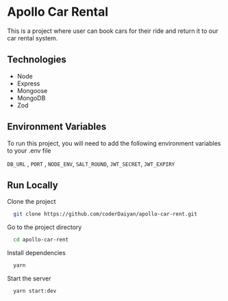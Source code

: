 # Apollo Car Rental

This is a project where user can book cars for their ride and return it to our car rental system.

## Technologies

- Node
- Express
- Mongoose
- MongoDB
- Zod

## Environment Variables

To run this project, you will need to add the following environment variables to your .env file

`DB_URL` , `PORT` , `NODE_ENV`, `SALT_ROUND`, `JWT_SECRET`, `JWT_EXPIRY`

## Run Locally

Clone the project

```bash
  git clone https://github.com/coderDaiyan/apollo-car-rent.git
```

Go to the project directory

```bash
  cd apollo-car-rent
```

Install dependencies

```bash
  yarn
```

Start the server

```bash
  yarn start:dev
```
